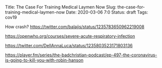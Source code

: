 Title: The Case For Training Medical Laymen Now
Slug: the-case-for-training-medical-laymen-now
Date: 2020-03-06 7:0
Status: draft
Tags: cov19

How crash?
https://twitter.com/balajis/status/1235783650962219008

https://openwho.org/courses/severe-acute-respiratory-infection

https://twitter.com/DellAnnaLuca/status/1235803523171803136

https://player.fm/series/the-badchristian-podcast/ep-497-the-coronavirus-is-going-to-kill-you-with-robin-hanson
